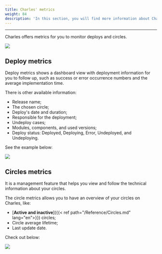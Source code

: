 ```yaml
---
title: Charles' metrics
weight: 84
description: 'In this section, you will find more information about Charle''s metrics.'
---
```


---

Charles offers metrics for you to monitor deploys and circles. 

![](/shared/metrics-circ-e-deplo.png)

## **Deploy metrics**

Deploy metrics shows a dashboard view with deployment information for you to follow up, such as success or error occurrence numbers and the average implementation time.

There is other available information: 

* Release name;
* The chosen circle;
* Deploy's date and duration;
* Responsible for the deployment;
* Undeploy cases;
* Modules, components, and used versions;
* Deploy status: Deployed, Deploying, Error, Undeployed, and Undeploying.

See the example below:  

![](/shared/deploy.gif)

## **Circles metrics** 

It is a management feature that helps you view and follow the technical information about your circles.

The circle metrics allows you to have an overview of your circles on Charles, like:  

* [**Active and inactive**]({{< ref path="/Reference/Circles.md" lang="en">}}) circles;
* Circle average lifetime;
* Last update date.

Check out below: 

![](/shared/erro.gif)
